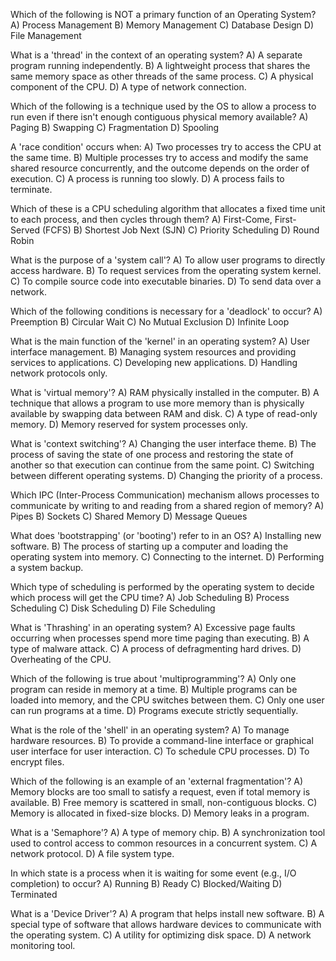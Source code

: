 Which of the following is NOT a primary function of an Operating System?
A) Process Management
B) Memory Management
C) Database Design
D) File Management

What is a 'thread' in the context of an operating system?
A) A separate program running independently.
B) A lightweight process that shares the same memory space as other threads of the same process.
C) A physical component of the CPU.
D) A type of network connection.

Which of the following is a technique used by the OS to allow a process to run even if there isn't enough contiguous physical memory available?
A) Paging
B) Swapping
C) Fragmentation
D) Spooling

A 'race condition' occurs when:
A) Two processes try to access the CPU at the same time.
B) Multiple processes try to access and modify the same shared resource concurrently, and the outcome depends on the order of execution.
C) A process is running too slowly.
D) A process fails to terminate.

Which of these is a CPU scheduling algorithm that allocates a fixed time unit to each process, and then cycles through them?
A) First-Come, First-Served (FCFS)
B) Shortest Job Next (SJN)
C) Priority Scheduling
D) Round Robin

What is the purpose of a 'system call'?
A) To allow user programs to directly access hardware.
B) To request services from the operating system kernel.
C) To compile source code into executable binaries.
D) To send data over a network.

Which of the following conditions is necessary for a 'deadlock' to occur?
A) Preemption
B) Circular Wait
C) No Mutual Exclusion
D) Infinite Loop

What is the main function of the 'kernel' in an operating system?
A) User interface management.
B) Managing system resources and providing services to applications.
C) Developing new applications.
D) Handling network protocols only.

What is 'virtual memory'?
A) RAM physically installed in the computer.
B) A technique that allows a program to use more memory than is physically available by swapping data between RAM and disk.
C) A type of read-only memory.
D) Memory reserved for system processes only.

What is 'context switching'?
A) Changing the user interface theme.
B) The process of saving the state of one process and restoring the state of another so that execution can continue from the same point.
C) Switching between different operating systems.
D) Changing the priority of a process.

Which IPC (Inter-Process Communication) mechanism allows processes to communicate by writing to and reading from a shared region of memory?
A) Pipes
B) Sockets
C) Shared Memory
D) Message Queues

What does 'bootstrapping' (or 'booting') refer to in an OS?
A) Installing new software.
B) The process of starting up a computer and loading the operating system into memory.
C) Connecting to the internet.
D) Performing a system backup.

Which type of scheduling is performed by the operating system to decide which process will get the CPU time?
A) Job Scheduling
B) Process Scheduling
C) Disk Scheduling
D) File Scheduling

What is 'Thrashing' in an operating system?
A) Excessive page faults occurring when processes spend more time paging than executing.
B) A type of malware attack.
C) A process of defragmenting hard drives.
D) Overheating of the CPU.

Which of the following is true about 'multiprogramming'?
A) Only one program can reside in memory at a time.
B) Multiple programs can be loaded into memory, and the CPU switches between them.
C) Only one user can run programs at a time.
D) Programs execute strictly sequentially.

What is the role of the 'shell' in an operating system?
A) To manage hardware resources.
B) To provide a command-line interface or graphical user interface for user interaction.
C) To schedule CPU processes.
D) To encrypt files.

Which of the following is an example of an 'external fragmentation'?
A) Memory blocks are too small to satisfy a request, even if total memory is available.
B) Free memory is scattered in small, non-contiguous blocks.
C) Memory is allocated in fixed-size blocks.
D) Memory leaks in a program.

What is a 'Semaphore'?
A) A type of memory chip.
B) A synchronization tool used to control access to common resources in a concurrent system.
C) A network protocol.
D) A file system type.

In which state is a process when it is waiting for some event (e.g., I/O completion) to occur?
A) Running
B) Ready
C) Blocked/Waiting
D) Terminated

What is a 'Device Driver'?
A) A program that helps install new software.
B) A special type of software that allows hardware devices to communicate with the operating system.
C) A utility for optimizing disk space.
D) A network monitoring tool.